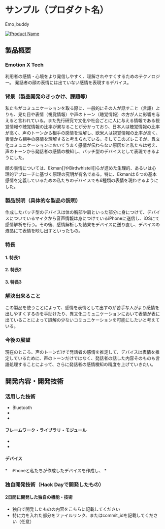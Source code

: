 # サンプル（プロダクト名）
Emo_buddy

[![Product Name](https://raw.github.com/GabLeRoux/WebMole/master/ressources/WebMole_Youtube_Video.png)](https://www.youtube.com/channel/UC4PtjOfZTbVp9DwtJv82Lzg)

## 製品概要
### Emotion X Tech
利用者の感情・心境をより発信しやすく、理解されやすくするためのテクノロジー。
発話者の顔の表情には出ていない感情を表現するデバイス。

### 背景（製品開発のきっかけ、課題等）
私たちがコミュニケーションを取る際に、一般的にその人が話すこと（言語）よりも、見た目や表情（視覚情報）や声のトーン（聴覚情報）の方が人に影響を与えると言われている。また先行研究で文化や社会ごとに人に与える情報である視覚情報や聴覚情報の比率が異なることが分かっており、日本人は聴覚情報の比率が高く、声のトーンから相手の感情を理解し、欧米人は視覚情報の比率が高く、表情から相手の感情を理解すると考えられている。そしてこのズレこそが、異文化コミュニケーションにおいてうまく感情が伝わらない原因だと私たちは考え、声のトーンから発話者の感情の検知し、バッチ型のデバイスとして表現できるようにした。

顔の表情については、Ekman[]やBirdwhistell[]らが進めた生理的、あるいは心理的アプローチに基づく原理の究明が有名である。特に、Ekmanは６つの基本感情を定義しているための私たちのデバイスでも6種類の表情を現わせるようにした。

### 製品説明（具体的な製品の説明）
作成したバッチ型のデバイスは体の胸部や肩といった部分に身につけて、デバイスについているマイクから音声情報は身につけているiPhoneに送信し、iOSにて感情解析を行う。その後、感情解析した結果をデバイスに送り直し、デバイスの液晶にて表情を映し出すといったもの。

### 特長

#### 1. 特長1

#### 2. 特長2

#### 3. 特長3

### 解決出来ること
この製品を使うことによって、感情を表情として出すのが苦手な人がより感情を出しやすくするのを手助けたり、異文化コミュニケーションにおいて表情が表に出ていることによって誤解の少ないコミュニケーションを可能にしたいと考えている。

### 今後の展望
現在のところ、声のトーンだけで発話者の感情を推定して、デバイスは表情を推定しているために、声のトーンだけではなく、発話者の話した内容そのものも言語処理することによって、さらに発話者の感情検知の精度を上げていきたい。

## 開発内容・開発技術


### 活用した技術
* Bluetooth
* 
* 

#### フレームワーク・ライブラリ・モジュール
* 
* 

#### デバイス
*　iPhoneと私たちが作成したデバイスを作成し、
* 



### 独自開発技術（Hack Dayで開発したもの）
#### 2日間に開発した独自の機能・技術
* 独自で開発したものの内容をこちらに記載してください
* 特に力を入れた部分をファイルリンク、またはcommit_idを記載してください（任意）
